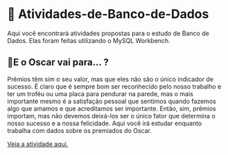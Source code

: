 # 📘 Atividades-de-Banco-de-Dados
Aqui você encontrará atividades propostas para o estudo de Banco de Dados. Elas foram feitas utilizando o MySQL Workbench.

<!-- * [1. E o Oscar vai para... ?](##-🔹E-o-Oscar-vai-para...-?) -->

## 🔹E o Oscar vai para... ?
Prêmios têm sim o seu valor, mas que eles não são o único indicador de sucesso. É claro que é sempre bom ser reconhecido pelo nosso trabalho e ter um troféu ou uma placa para pendurar na parede, mas o mais importante mesmo é a satisfação pessoal que sentimos quando fazemos algo que amamos e que acreditamos ser importante. Então, sim, prêmios importam, mas não devemos deixá-los ser o único fator que determina o nosso sucesso e a nossa felicidade.
Aqui você irá estudar enquanto trabalha com dados sobre os premiados do Oscar.

<a href='https://github.com/gabrielaasouza/Atividades-de-Banco-de-Dados/blob/main/Atividades%20de%20Banco%20de%20Dados/Atividade%20de%20Banco%20de%20Dados%201%20-%20Oscar.sql'>Veja a atividade aqui.</a>
